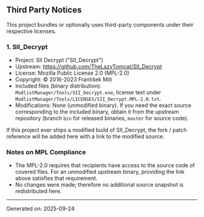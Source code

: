 ## Third Party Notices

This project bundles or optionally uses third-party components under their respective licenses.

### 1. SII_Decrypt
- Project: SII Decrypt ("SII_Decrypt")
- Upstream: https://github.com/TheLazyTomcat/SII_Decrypt
- License: Mozilla Public License 2.0 (MPL-2.0)
- Copyright: © 2016-2023 František Milt
- Included files (binary distribution): `ModlistManager/Tools/SII_Decrypt.exe`, license text under `ModlistManager/Tools/LICENSES/SII_Decrypt.MPL-2.0.txt`.
- Modifications: None (unmodified binary). If you need the exact source corresponding to the included binary, obtain it from the upstream repository (branch `bin` for released binaries, `master` for source code).

If this project ever ships a modified build of SII_Decrypt, the fork / patch reference will be added here with a link to the modified source.

### Notes on MPL Compliance
- The MPL-2.0 requires that recipients have access to the source code of covered files. For an unmodified upstream binary, providing the link above satisfies that requirement.
- No changes were made; therefore no additional source snapshot is redistributed here.

---
Generated on: 2025-09-24